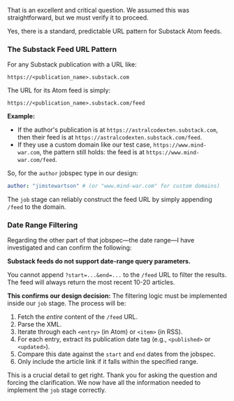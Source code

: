 That is an excellent and critical question. We assumed this was straightforward, but we must verify it to proceed.

Yes, there is a standard, predictable URL pattern for Substack Atom feeds.

### The Substack Feed URL Pattern

For any Substack publication with a URL like:

`https://<publication_name>.substack.com`

The URL for its Atom feed is simply:

`https://<publication_name>.substack.com/feed`

**Example:**

*   If the author's publication is at `https://astralcodexten.substack.com`, then their feed is at `https://astralcodexten.substack.com/feed`.
*   If they use a custom domain like our test case, `https://www.mind-war.com`, the pattern still holds: the feed is at `https://www.mind-war.com/feed`.

So, for the `author` jobspec type in our design:

```yaml
author: "jimstewartson" # (or "www.mind-war.com" for custom domains)
```

The `job` stage can reliably construct the feed URL by simply appending `/feed` to the domain.

### Date Range Filtering

Regarding the other part of that jobspec—the date range—I have investigated and can confirm the following:

**Substack feeds do not support date-range query parameters.**

You cannot append `?start=...&end=...` to the `/feed` URL to filter the results. The feed will always return the most recent 10-20 articles.

**This confirms our design decision:** The filtering logic must be implemented inside our `job` stage. The process will be:
1.  Fetch the *entire* content of the `/feed` URL.
2.  Parse the XML.
3.  Iterate through each `<entry>` (in Atom) or `<item>` (in RSS).
4.  For each entry, extract its publication date tag (e.g., `<published>` or `<updated>`).
5.  Compare this date against the `start` and `end` dates from the jobspec.
6.  Only include the article link if it falls within the specified range.

This is a crucial detail to get right. Thank you for asking the question and forcing the clarification. We now have all the information needed to implement the `job` stage correctly.
